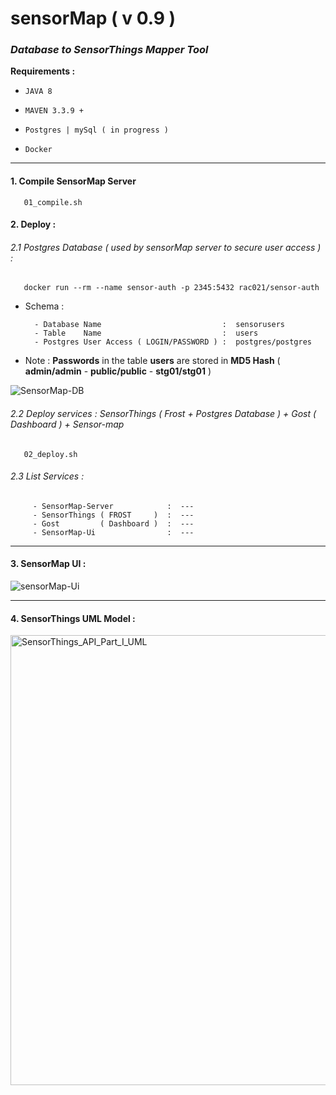 # sensorMap ( v 0.9 )
### *Database to SensorThings Mapper Tool*

**Requirements :**

-    `JAVA 8`  

-    ` MAVEN 3.3.9 + `
   
-    `Postgres | mySql ( in progress ) `

-    `Docker`

---

#### 1. Compile SensorMap Server 

```
   01_compile.sh
```

#### 2. Deploy :

###### 2.1 Postgres Database ( used by sensorMap server to secure user access ) :

```
   docker run --rm --name sensor-auth -p 2345:5432 rac021/sensor-auth 
```

 - Schema :
 
         - Database Name                           :  sensorusers
         - Table    Name                           :  users
         - Postgres User Access ( LOGIN/PASSWORD ) :  postgres/postgres 
 
 - Note : **Passwords** in the table **users** are stored in **MD5 Hash** ( **admin/admin** - **public/public** - **stg01/stg01** )

 ![SensorMap-DB](https://user-images.githubusercontent.com/37690220/78401513-32ee3580-75f9-11ea-8c52-b5211d24d4a8.png)
    
    
###### 2.2 Deploy services : SensorThings ( Frost + Postgres Database ) + Gost ( Dashboard ) + Sensor-map

```  
   02_deploy.sh
```

###### 2.3 List Services :
 
         - SensorMap-Server            :  ---
         - SensorThings ( FROST     )  :  ---
         - Gost         ( Dashboard )  :  ---
         - SensorMap-Ui                :  ---   

-------

#### 3. SensorMap UI :

![sensorMap-Ui](https://user-images.githubusercontent.com/37690220/78403329-79915f00-75fc-11ea-8d14-c5c01fe3ef23.jpg)

-------

#### 4. SensorThings UML Model :

<img width="720" alt="SensorThings_API_Part_I_UML" src="https://user-images.githubusercontent.com/37690220/78402076-464dd080-75fa-11ea-857e-a8f4b8462349.png">

